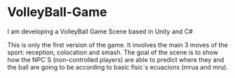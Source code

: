 # VolleyBall-Game
I am developing a VolleyBall Game Scene based in Unity and C#

This is only the first version of the game. It involves the main 3 moves of the sport: reception, colocation and smash. The goal of the scene is to show how the NPC´S 
(non-controlled players) are able to predict where they and the ball are going to be according to basic fisic´s ecuacions (mrua and mru).

